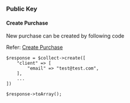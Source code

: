 ### Public Key

#### Create Purchase

New purchase can be created by following code

Refer: [Create Purchase](https://docs.chip-in.asia/chip-collect/api-reference/purchases/create)

```
$response = $collect->create([
    "client" => [
        "email" => "test@test.com",
    ],
    ...
])

$response->toArray();
```